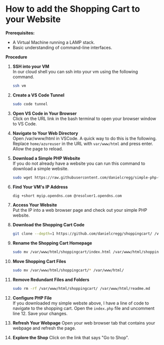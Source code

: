 # **How to add the Shopping Cart to your Website**

**Prerequisites:**

* A Virtual Machine running a LAMP stack.
* Basic understanding of command-line interfaces.

**Procedure**

1. **SSH into your VM**  
   In our cloud shell you can ssh into your vm using the following command.
   ```bash
   ssh vm
   ```

2. **Create a VS Code Tunnel**
   ```bash
   sudo code tunnel
   ```

3. **Open VS Code in Your Browser**  
   Click on the URL link in the bash terminal to open your browser window to VS Code.

4. **Navigate to Your Web Directory**  
   Open /var/www/html in VSCode. A quick way to do this is the following.
   Replace `home/azureuser` in the URL with `var/www/html` and press enter. Allow the page to reload.

5. **Download a Simple PHP Website**  
   If you do not already have a website you can run this command to download a simple website.
   ```bash
   sudo wget https://raw.githubusercontent.com/danielcregg/simple-php-website/main/index.php -P /var/www/html/
   ```

6. **Find Your VM's IP Address**
   ```bash
   dig +short myip.opendns.com @resolver1.opendns.com
   ```

7. **Access Your Website**  
   Put the IP into a web browser page and check out your simple PHP website.

8. **Download the Shopping Cart Code**
   ```bash
   git clone --depth=1 https://github.com/danielcregg/shoppingcart/ /var/www/html/shoppingcart
   ```

9. **Rename the Shopping Cart Homepage**
   ```bash
   sudo mv /var/www/html/shoppingcart/index.html /var/www/html/shoppingcart/shop.html
   ```

10. **Move Shopping Cart Files**
    ```bash
    sudo mv /var/www/html/shoppingcart/* /var/www/html/
    ```

11. **Remove Redundant Files and Folders**
    ```bash
    sudo rm -rf /var/www/html/shoppingcart/ /var/www/html/readme.md
    ```

12. **Configure PHP File**  
    If you downloaded my simple webste above, I have a line of code to navigate to the shopping cart.
    Open the `index.php` file and uncomment line 12. Save your changes.

13. **Refresh Your Webpage**
    Open your web browser tab that contains your webpage and refresh the page.

14. **Explore the Shop**
    Click on the link that says "Go to Shop".

